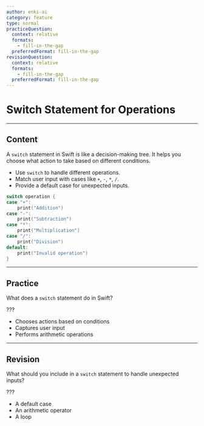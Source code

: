```yaml
---
author: enki-ai
category: feature
type: normal
practiceQuestion:
  context: relative
  formats:
    - fill-in-the-gap
  preferredFormat: fill-in-the-gap
revisionQuestion:
  context: relative
  formats:
    - fill-in-the-gap
  preferredFormat: fill-in-the-gap
---
```


# Switch Statement for Operations

---
## Content

A `switch` statement in Swift is like a decision-making tree. It helps you choose what action to take based on different conditions.

- Use `switch` to handle different operations.
- Match user input with cases like `+`, `-`, `*`, `/`.
- Provide a default case for unexpected inputs.

```swift
switch operation {
case "+":
    print("Addition")
case "-":
    print("Subtraction")
case "*":
    print("Multiplication")
case "/":
    print("Division")
default:
    print("Invalid operation")
}
```

---
## Practice

What does a `switch` statement do in Swift?

???

- Chooses actions based on conditions
- Captures user input
- Performs arithmetic operations

---
## Revision

What should you include in a `switch` statement to handle unexpected inputs?

???

- A default case
- An arithmetic operator
- A loop
